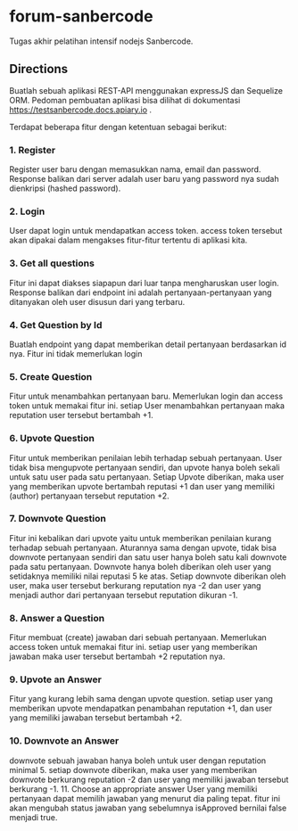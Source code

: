# forum-sanbercode

Tugas akhir pelatihan intensif nodejs Sanbercode.

## Directions
Buatlah sebuah aplikasi REST-API menggunakan expressJS dan Sequelize ORM. Pedoman pembuatan aplikasi bisa dilihat di dokumentasi https://testsanbercode.docs.apiary.io .

Terdapat beberapa fitur dengan ketentuan sebagai berikut: 
### 1. Register
Register user baru dengan memasukkan nama, email dan password. Response balikan dari server adalah user baru yang password nya sudah dienkripsi (hashed password).
### 2. Login
User dapat login untuk mendapatkan access token. access token tersebut akan dipakai dalam mengakses fitur-fitur tertentu di aplikasi kita.
### 3. Get all questions
Fitur ini dapat diakses siapapun dari luar tanpa mengharuskan user login. Response balikan dari endpoint ini adalah pertanyaan-pertanyaan yang ditanyakan oleh user disusun dari yang terbaru.
### 4. Get Question by Id
Buatlah endpoint yang dapat memberikan detail pertanyaan berdasarkan id nya. Fitur ini tidak memerlukan login
### 5. Create Question
Fitur untuk menambahkan pertanyaan baru. Memerlukan login dan access token untuk memakai fitur ini. setiap User menambahkan pertanyaan maka reputation user tersebut bertambah +1.
### 6. Upvote Question
Fitur untuk memberikan penilaian lebih terhadap sebuah pertanyaan. User tidak bisa mengupvote pertanyaan sendiri, dan upvote hanya boleh sekali untuk satu user pada satu pertanyaan. Setiap Upvote diberikan, maka user yang memberikan upvote bertambah reputasi +1 dan user yang memiliki (author) pertanyaan tersebut reputation +2.
### 7. Downvote Question
Fitur ini kebalikan dari upvote yaitu untuk memberikan penilaian kurang terhadap sebuah pertanyaan. Aturannya sama dengan upvote, tidak bisa downvote pertanyaan sendiri dan satu user hanya boleh satu kali downvote pada satu pertanyaan. Downvote hanya boleh diberikan oleh user yang setidaknya memiliki nilai reputasi 5 ke atas. Setiap downvote diberikan oleh user, maka user tersebut berkurang reputation nya -2 dan user yang menjadi author dari pertanyaan tersebut reputation dikuran -1.
### 8. Answer a Question
Fitur membuat (create) jawaban dari sebuah pertanyaan. Memerlukan access token untuk memakai fitur ini. setiap user yang memberikan jawaban maka user tersebut bertambah +2 reputation nya. 
### 9. Upvote an Answer
Fitur yang kurang lebih sama dengan upvote question. setiap user yang  memberikan upvote mendapatkan penambahan reputation +1, dan user yang memiliki jawaban tersebut bertambah +2.
### 10. Downvote an Answer
downvote sebuah jawaban hanya boleh untuk user dengan reputation minimal 5. setiap downvote diberikan, maka user yang memberikan downvote berkurang reputation -2 dan user yang memiliki jawaban tersebut berkurang -1.
11. Choose an appropriate answer
User yang memiliki pertanyaan dapat memilih jawaban yang menurut dia paling tepat. fitur ini akan mengubah status jawaban yang sebelumnya isApproved bernilai false menjadi true.
